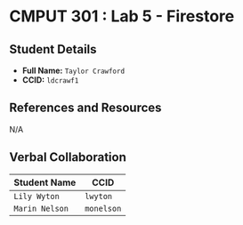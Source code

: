 # CMPUT 301 : Lab 5 - Firestore

## Student Details

- **Full Name:** `Taylor Crawford`
- **CCID:** `ldcrawf1`

## References and Resources

N/A

## Verbal Collaboration

| Student Name | CCID     |
| ------------ | -------- |
| `Lily Wyton` | `lwyton` |
| `Marin Nelson`| `monelson` |
